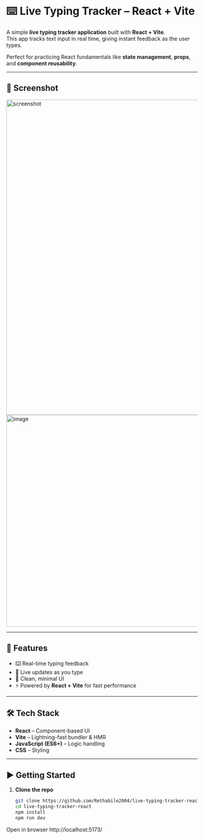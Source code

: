 # ⌨️ Live Typing Tracker – React + Vite  

A simple **live typing tracker application** built with **React + Vite**.  
This app tracks text input in real time, giving instant feedback as the user types.  

Perfect for practicing React fundamentals like **state management**, **props**, and **component reusability**.  

---

## 📸 Screenshot  

<img width="829" alt="screenshot" src="https://github.com/user-attachments/assets/ce856c7a-e583-4844-8de8-048fe0eb92e3" />  
<img width="829" height="557" alt="image" src="https://github.com/user-attachments/assets/a40960be-749d-4f54-b48e-10d9f57977ef" />

---

## 🚀 Features  

- ⌨️ Real-time typing feedback  
- 🔄 Live updates as you type  
- 🎨 Clean, minimal UI  
- ⚡ Powered by **React + Vite** for fast performance  

---

## 🛠️ Tech Stack  

- **React** – Component-based UI  
- **Vite** – Lightning-fast bundler & HMR  
- **JavaScript (ES6+)** – Logic handling  
- **CSS** – Styling  

---

## ▶️ Getting Started  

1. **Clone the repo**  
   ```bash
   git clone https://github.com/Rethabile2004/live-typing-tracker-react.git
   cd live-typing-tracker-react
   npm install
   npm run dev
Open in browser http://localhost:5173/

  
